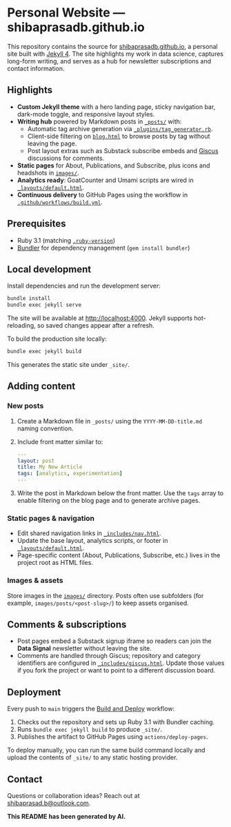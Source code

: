 # Personal Website — shibaprasadb.github.io

This repository contains the source for [shibaprasadb.github.io](https://shibaprasadb.github.io), a personal site built with [Jekyll 4](https://jekyllrb.com/). The site highlights my work in data science, captures long-form writing, and serves as a hub for newsletter subscriptions and contact information.

## Highlights

- **Custom Jekyll theme** with a hero landing page, sticky navigation bar, dark-mode toggle, and responsive layout styles.
- **Writing hub** powered by Markdown posts in [`_posts/`](./_posts/) with:
  - Automatic tag archive generation via [`_plugins/tag_generator.rb`](./_plugins/tag_generator.rb).
  - Client-side filtering on [`blog.html`](./blog.html) to browse posts by tag without leaving the page.
  - Post layout extras such as Substack subscribe embeds and [Giscus](https://giscus.app) discussions for comments.
- **Static pages** for About, Publications, and Subscribe, plus icons and headshots in [`images/`](./images/).
- **Analytics ready**: GoatCounter and Umami scripts are wired in [`_layouts/default.html`](./_layouts/default.html).
- **Continuous delivery** to GitHub Pages using the workflow in [`.github/workflows/build.yml`](./.github/workflows/build.yml).

## Prerequisites

- Ruby 3.1 (matching [`.ruby-version`](./.ruby-version))
- [Bundler](https://bundler.io/) for dependency management (`gem install bundler`)

## Local development

Install dependencies and run the development server:

```bash
bundle install
bundle exec jekyll serve
```

The site will be available at <http://localhost:4000>. Jekyll supports hot-reloading, so saved changes appear after a refresh.

To build the production site locally:

```bash
bundle exec jekyll build
```

This generates the static site under `_site/`.

## Adding content

### New posts

1. Create a Markdown file in `_posts/` using the `YYYY-MM-DD-title.md` naming convention.
2. Include front matter similar to:

   ```yaml
   ---
   layout: post
   title: My New Article
   tags: [analytics, experimentation]
   ---
   ```

3. Write the post in Markdown below the front matter. Use the `tags` array to enable filtering on the blog page and to generate archive pages.

### Static pages & navigation

- Edit shared navigation links in [`_includes/nav.html`](./_includes/nav.html).
- Update the base layout, analytics scripts, or footer in [`_layouts/default.html`](./_layouts/default.html).
- Page-specific content (About, Publications, Subscribe, etc.) lives in the project root as HTML files.

### Images & assets

Store images in the [`images/`](./images/) directory. Posts often use subfolders (for example, `images/posts/<post-slug>/`) to keep assets organised.

## Comments & subscriptions

- Post pages embed a Substack signup iframe so readers can join the **Data Signal** newsletter without leaving the site.
- Comments are handled through Giscus; repository and category identifiers are configured in [`_includes/giscus.html`](./_includes/giscus.html). Update those values if you fork the project or want to point to a different discussion board.

## Deployment

Every push to `main` triggers the [Build and Deploy](./.github/workflows/build.yml) workflow:

1. Checks out the repository and sets up Ruby 3.1 with Bundler caching.
2. Runs `bundle exec jekyll build` to produce `_site/`.
3. Publishes the artifact to GitHub Pages using `actions/deploy-pages`.

To deploy manually, you can run the same build command locally and upload the contents of `_site/` to any static hosting provider.

## Contact

Questions or collaboration ideas? Reach out at [shibaprasad.b@outlook.com](mailto:shibaprasad.b@outlook.com).

**This README has been generated by AI.**
